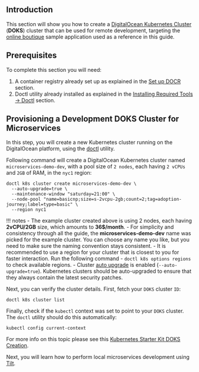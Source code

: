 ## Introduction

This section will show you how to create a [DigitalOcean Kubernetes Cluster](https://docs.digitalocean.com/products/kubernetes/) (**DOKS**) cluster that can be used for remote development, targeting the [online boutique](https://github.com/digitalocean/kubernetes-sample-apps/tree/master/microservices-demo) sample application used as a reference in this guide.

## Prerequisites

To complete this section you will need:

1. A container registry already set up as explained in the [Set up DOCR](setup-docr.md) section.
2. Doctl utility already installed as explained in the [Installing Required Tools -> Doctl](installing-required-tools.md#installing-doctl) section.

## Provisioning a Development DOKS Cluster for Microservices

In this step, you will create a new Kubernetes cluster running on the DigitalOcean platform, using the [doctl](https://docs.digitalocean.com/reference/doctl/) utility.

Following command will create a DigitalOcean Kubernetes cluster named `microservices-demo-dev`, with a pool size of `2 nodes`, each having `2 vCPUs` and `2GB` of RAM, in the `nyc1` region:

```shell
doctl k8s cluster create microservices-demo-dev \
  --auto-upgrade=true \
  --maintenance-window "saturday=21:00" \
  --node-pool "name=basicnp;size=s-2vcpu-2gb;count=2;tag=adoption-journey;label=type=basic" \
  --region nyc1
```

!!! notes
    - The example cluster created above is using 2 nodes, each having **2vCPU/2GB** size, which amounts to **36$/month**.
    - For simplicity and consistency through all the guide, the **microservices-demo-dev** name was picked for the example cluster. You can choose any name you like, but you need to make sure the naming convention stays consistent.
    - It is recommended to use a region for your cluster that is closest to you for faster interaction. Run the following command - `doctl k8s options regions` to check available regions.
    - Cluster [auto upgrade](https://docs.digitalocean.com/products/kubernetes/how-to/upgrade-cluster/#automatically) is enabled (`--auto-upgrade=true`). Kubernetes clusters should be auto-upgraded to ensure that they always contain the latest security patches.

Next, you can verify the cluster details. First, fetch your `DOKS` cluster `ID`:

```shell
doctl k8s cluster list
```

Finally, check if the `kubectl` context was set to point to your `DOKS` cluster. The `doctl` utility should do this automatically:

```shell
kubectl config current-context
```

For more info on this topic please see this [Kubernetes Starter Kit DOKS Creation](https://github.com/digitalocean/Kubernetes-Starter-Kit-Developers/tree/main/01-setup-DOKS#step-3---creating-the-doks-cluster).

Next, you will learn how to perform local microservices development using [Tilt](https://tilt.dev/).
